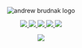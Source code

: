 <p align="center">
  <img src="https://github.com/brudnak/brudnak/blob/main/img/andrewbrudnak.png" alt="andrew brudnak logo" />
</p>

<!-- <h1 align="center">
  Welcome to My Profile!
  <img src="https://github.com/brudnak/brudnak/blob/main/img/git.gif" width="75" />
</h1>

<p align="center">
  <a href="https://youtu.be/M1KwzaKVFNA">
    <img src="https://github.com/brudnak/brudnak/blob/main/img/chill_drive.webp"
      alt="Chill Drive - Lofi hip hop mix ~ Stress Relief, Relaxing Music" />
  </a>
</p>

<p align="center">
  <a href="https://youtu.be/XKDGZ-VWLMg">
    <img src="https://github.com/brudnak/brudnak/blob/main/img/raining_in_tokyo.webp"
      alt="RAINING IN ＴＯＫＹＯ (Lofi HipHop)" />
  </a>
</p>

<p align="center">
  <a href="https://youtu.be/jrTMMG0zJyI">
    <img src="https://github.com/brudnak/brudnak/blob/main/img/samurai_lofi.webp"
      alt="Samurai ☯ Japanese Lofi HipHop Mix" />
  </a>
</p> -->

<!-- Where to find these icons: https://simpleicons.org -->

<!-- <p align="center">
  <img src="https://img.shields.io/badge/-Golang-00ADD8?logo=go&logoColor=white&style=flat" />
  <img src="https://img.shields.io/badge/-Rust-000000?logo=rust&logoColor=white&style=flat" />
  <img src="https://img.shields.io/badge/-Docker-2496ED?logo=docker&logoColor=white&style=flat" />
  <img src="https://img.shields.io/badge/-Kubernetes-326CE5?logo=kubernetes&logoColor=white&style=flat" />
  <img src="https://img.shields.io/badge/-K3s-FFC61C?logo=k3s&logoColor=white&style=flat" />
  <img src="https://img.shields.io/badge/-Helm-0F1689?logo=helm&logoColor=white&style=flat" />
  <img src="https://img.shields.io/badge/-Rancher-0075A8?logo=rancher&logoColor=white&style=flat" />
  <img src="https://img.shields.io/badge/-Terraform-7B42BC?logo=terraform&logoColor=white&style=flat" />
  <img src="https://img.shields.io/badge/-Vault-000000?logo=vault&logoColor=white&style=flat" />
  <img src="https://img.shields.io/badge/-Packer-02A8EF?logo=packer&logoColor=white&style=flat" />
  <img src="https://img.shields.io/badge/-Ansible-EE0000?logo=ansible&logoColor=white&style=flat" />
  <img src="https://img.shields.io/badge/-Amazon_AWS-232F3E?logo=amazonaws&logoColor=white&style=flat" />
  <img src="https://img.shields.io/badge/-Linode-00A95C?logo=linode&logoColor=white&style=flat" />
  <img src="https://img.shields.io/badge/-JavaScript-F7DF1E?logo=javascript&logoColor=white&style=flat" />
  <img src="https://img.shields.io/badge/-npm-CB3837?logo=npm&logoColor=white&style=flat" />
  <img src="https://img.shields.io/badge/-Vue.js-4FC08D?logo=vue.js&logoColor=white&style=flat" />
  <img src="https://img.shields.io/badge/-HTML5-E34F26?logo=html5&logoColor=white&style=flat" />
  <img src="https://img.shields.io/badge/-CSS3-1572B6?logo=css3&logoColor=white&style=flat" />
  <img src="https://img.shields.io/badge/-Sass-CC6699?logo=sass&logoColor=white&style=flat" />
  <img src="https://img.shields.io/badge/-Git-F05032?logo=git&logoColor=white&style=flat" />
  <img src="https://img.shields.io/badge/-GitHub-181717?logo=github&logoColor=white&style=flat" />
  <img src="https://img.shields.io/badge/-GitLab-FCA121?logo=gitlab&logoColor=white&style=flat" />
  <img src="https://img.shields.io/badge/-GitHub_Sponsors-EA4AAA?logo=githubsponsors&logoColor=white&style=flat" />
  <img src="https://img.shields.io/badge/-PostgreSQL-4169E1?logo=postgresql&logoColor=white&style=flat" />
  <img src="https://img.shields.io/badge/-SQLite-003B57?logo=sqlite&logoColor=white&style=flat" />
  <img src="https://img.shields.io/badge/-Postman-FF6C37?logo=postman&logoColor=white&style=flat" />
  <img src="https://img.shields.io/badge/-Hyper-000000?logo=hyper&logoColor=white&style=flat" />
</p> -->

<p align="center">
  <a href="mailto:brudnak@protonmail.com">
    <img src="https://img.shields.io/badge/-ProtonMail-8B89CC?logo=protonmail&logoColor=white&style=flat" />
  </a>
  <a href="https://www.linkedin.com/in/andrew-brudnak">
    <img src="https://img.shields.io/badge/-LinkedIn-0A66C2?logo=linkedin&logoColor=white&style=flat" />
  </a>
  <a href="mailto:brudnak@icloud.com">
    <img src="https://img.shields.io/badge/-iCloud-3693F3?logo=icloud&logoColor=white&style=flat" />
  </a>
  <a href="https://gitlab.com/brudnak">
    <img src="https://img.shields.io/badge/-GitLab-FCA121?logo=gitlab&logoColor=white&style=flat" />
  </a>
  <a href="https://hub.docker.com/u/brudnak">
    <img src="https://img.shields.io/badge/-Docker_Hub-2496ED?logo=docker&logoColor=white&style=flat" />
  </a>
</p>

<!-- <p align="center">
  <img src="https://github.com/brudnak/brudnak/blob/output/github-contribution-grid-snake.svg" alt="snake" />
</p> -->

<p align="center">
  <img src="http://github-readme-streak-stats.herokuapp.com?user=brudnak&theme=github-dark" />
</p>

<!-- <p align="center">
  <a href="https://youtu.be/algjtQqhDIQ">
    <img src="https://github.com/brudnak/brudnak/blob/main/img/where_it_all_started.webp"
      alt="where it all started" />
  </a>
</p> -->